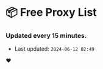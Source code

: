 # :package: Free Proxy List
### Updated every 15 minutes.

- Last updated: `2024-06-12 02:49`

:heart:

